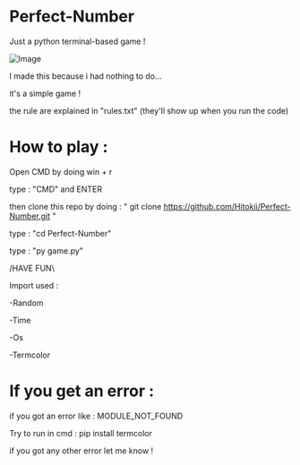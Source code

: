 # Perfect-Number
Just a python terminal-based game !

![Image](https://i.imgur.com/4vUUad4.png)

I made this because i had nothing to do...

it's a simple game !

the rule are explained in "rules.txt" (they'll show up when you run the code)

# How to play :

Open CMD by doing win + r

type : "CMD" and ENTER

then clone this repo by doing : "  git clone https://github.com/Hitokii/Perfect-Number.git  "

type : "cd Perfect-Number"

type : "py game.py"

/HAVE FUN\

Import used : 

-Random

-Time

-Os

-Termcolor

# If you get an error :

if you got an error like : MODULE_NOT_FOUND 

Try to run in cmd : pip install termcolor

if you got any other error let me know !
